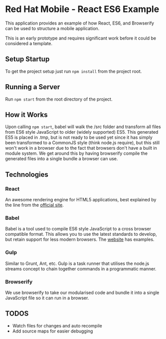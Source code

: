 # Red Hat Mobile - React ES6 Example
This application provides an example of how React, ES6, and Browserify can be
used to structure a mobile application.

This is an early prototype and requires significant work before it could be
considered a template.

## Setup Startup
To get the project setup just run ```npm install``` from the project root.

## Running a Server
Run ```npm start``` from the root directory of the project.

## How it Works
Upon calling ```npm start```, babel will walk the /src folder and transform all
files from ES6 style JavaScript to older (widely supported) ES5. This generated
ES5 is placed in .tmp, but is not ready to be used yet since it has simply been
transformed to a CommonJS style (think node.js require), but this still won't
work in a browser due to the fact that browsers don't have a built in module
system. We get around this by having browserify compile the generated files
into a single bundle a browser can use.

## Technologies

### React
An awesome rendering engine for HTML5 applications, best explained by the line
from the [official site](https://facebook.github.io/react/).

### Babel
Babel is a tool used to compile ES6 style JavaScript to a cross browser
compatible format. This allows you to use the latest standards to develop, but
retain support for less modern browsers. The [website](https://babeljs.io/)
has examples.

### Gulp
Similar to Grunt, Ant, etc. Gulp is a task runner that utilises the node.js
streams concept to chain together commands in a programmatic manner.

### Browserify
We use browserify to take our modularised code and bundle it into a single
JavaScript file so it can run in a browser.

## TODOS
* Watch files for changes and auto recompile
* Add source maps for easier debugging

